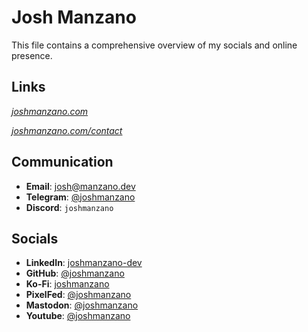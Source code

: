 # Josh Manzano

This file contains a comprehensive overview of my socials and online presence.

## Links
[*joshmanzano.com*](https://joshmanzano.com)

[*joshmanzano.com/contact*](https://joshmanzano.com/contact)

## Communication
- **Email**: [josh@manzano.dev](mailto:josh@manzano.dev)
- **Telegram**: [@joshmanzano](https://t.me/joshmanzano)
- **Discord**: `joshmanzano`

## Socials
- **LinkedIn**: [joshmanzano-dev](https://www.linkedin.com/in/joshmanzano-dev/)
- **GitHub**: [@joshmanzano](https://github.com/joshmanzano)
- **Ko-Fi**: [joshmanzano](https://ko-fi.com/joshmanzano)
- **PixelFed**: [@joshmanzano](https://pixelfed.social/i/web/profile/647160057461708957)
- **Mastodon**: [@joshmanzano](https://mastodon.social/@joshmanzano)
- **Youtube**: [@joshmanzano](https://youtube.com/@joshmanzano)
